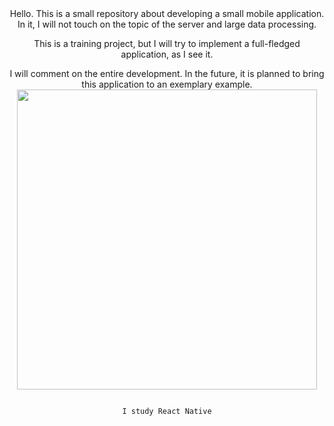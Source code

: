 <div id="header" align="center">
Hello. This is a small repository about developing a small mobile application. In it, I will not touch on the topic of the server and large data processing.
  
This is a training project, but I will try to implement a full-fledged application, as I see it.
  
I will comment on the entire development. In the future, it is planned to bring this application to an exemplary example.
  <img src="https://media4.giphy.com/media/iIqmM5tTjmpOB9mpbn/giphy.gif?cid=ecf05e47esm9hul9d8v1svt0yn14gcx7jnk2elawjzs7llgv&rid=giphy.gif&ct=g" width="480" />
  <p><img src="https://komarev.com/ghpvc/?username=sokolirasaha11&style=flat-square&color=blue" alt=""/>
    
    I study React Native
    
</div>
